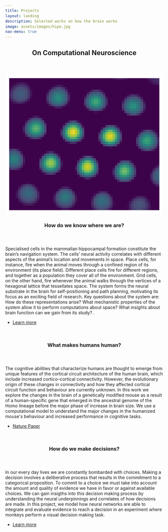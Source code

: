```yaml
---
title: Projects
layout: landing
description: Selected works on how the brain works
image: assets/images/hipo.jpg
nav-menu: true
---
```


<!-- Main -->
<div id="main">

<!-- On Computational Neuroscience -->
<section id="intro to compneuro">
	<div class="inner">
		<header class="major">
			<h2>On Computational Neuroscience</h2>
		</header>
		<p>  </p>
	</div>
</section>

<!-- Two -->
<section id="two" class="spotlights">
	<section>
		<a href="gridcells.html" class="image">
			<img src="assets/images/CoverRGB.png" alt="" data-position="center center" />
		</a>
		<div class="content">
			<div class="inner">
				<header class="major">
					<h3>How do we know where we are?</h3>
				</header>
				<p>Specialised cells in the mammalian hippocampal formation constitute the brain’s navigation system. The cells’ neural activity correlates with different aspects of the animal’s location and movements in space. Place cells, for instance, fire when the animal moves through a confined region of its environment (its place field). Different place cells fire for different regions, and together as a population they cover all of the environment. Grid cells, on the other hand, fire whenever the animal walks through the vertices of a hexagonal lattice that tessellates space. The system forms the neural substrate in the brain for self-positioning and path planning, motivating its focus as an exciting field of research. Key questions about the system are: How do these representations arise? What mechanistic properties of the system allow it to perform computations about space? What insights about brain function can we gain from its study? .</p>
				<ul class="actions">
					<li><a href="gridcells.html" class="button">Learn more</a></li>
				</ul>
			</div>
		</div>
	</section>
	<section>
		<a href="humanmouse.html" class="image">
			<img src="humanmouse.png" alt="" data-position="top center" />
		</a>
		<div class="content">
			<div class="inner">
				<header class="major">
					<h3>What makes humans human?</h3>
				</header>
				<p>The cognitive abilities that characterize humans are thought to emerge from unique features of the cortical circuit architecture of the human brain, which include increased cortico–cortical connectivity. However, the evolutionary origin of these changes in connectivity and how they affected cortical circuit function and behaviour are currently unknown. In this work we explore the changes in the brain of a genetically modified mouse as a result of a human-specific gene that emerged in the ancestral genome of the Homo lineage before the major phase of increase in brain size. We use a computational model to understand the major changes in the humanized mouse's behaviour and increased performance in cognitive tasks. </p>
				<ul class="actions">
					<li><a href="humanmouse.pdf" class="button">Nature Paper</a></li>
				</ul>
			</div>
		</div>
	</section>
	<section>
		<a href="decision.html" class="image">
			<img src="assets/images/decision.jpg" alt="" data-position="25% 25%" />
		</a>
		<div class="content">
			<div class="inner">
				<header class="major">
					<h3>How do we make decisions?</h3>
				</header>
				<p>In our every day lives we are constantly bombarded with choices. Making a decision involves a deliberative process that results in the commitment to a categorical proposition. To commit to a choice we must take into account the amount and quality of evidence we have in favor or against available choices. We can gain insigths into this decision making process by understanding the neural underpinnings and correlates of how decisions are made. In this project, we model how neural networks are able to integrate and evaluate evidence to reach a decision in an experiment where monkeys perform a visual decision making task.     </p>
				<ul class="actions">
					<li><a href="decision.html" class="button">Learn more</a></li>
				</ul>
			</div>
		</div>
	</section>
</section>



</div>
